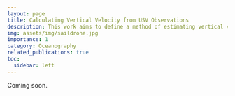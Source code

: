 ```yaml
---
layout: page
title: Calculating Vertical Velocity from USV Observations
description: This work aims to define a method of estimating vertical velocity at sub-daily resolution from USV ADCP obersvations.
img: assets/img/saildrone.jpg
importance: 1
category: Oceanography
related_publications: true
toc:
  sidebar: left
---
```


Coming soon.

